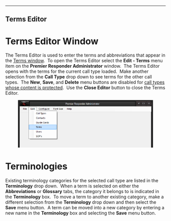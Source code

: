   ------------------
  **Terms Editor**
  ------------------

# Terms Editor Window

The Terms Editor is used to enter the terms and abbreviations that
appear in the [Terms window](Medical%20Terms.htm).  To open the Terms
Editor select the **Edit - Terms** menu item on the **Premier Responder
Administrator** window.  The Terms Editor opens with the terms for the
current call type loaded.  Make another selection from the **Call Type**
drop down to see terms for the other call types.  The **New**, **Save**,
and **Delete** menu buttons are disabled for [call types whose content
is protected](Available%20Call%20Types%20Editor.htm).  Use the **Close
Editor** button to close the Terms Editor.

<figure><img src=".gitbook/assets/Terms Editor_files/image001.png" alt=""><figcaption></figcaption></figure> 

# Terminologies

Existing terminology categories for the selected call type are listed in
the **Terminology** drop down.  When a term is selected on either the
**Abbreviations** or **Glossary** tabs, the category it belongs to is
indicated in the **Terminology** box.  To move a term to another
existing category, make a different selection from the **Terminology**
drop down and then select the **Save** menu button.  A term can be moved
into a new category by entering a new name in the **Terminology** box
and selecting the **Save** menu button.
